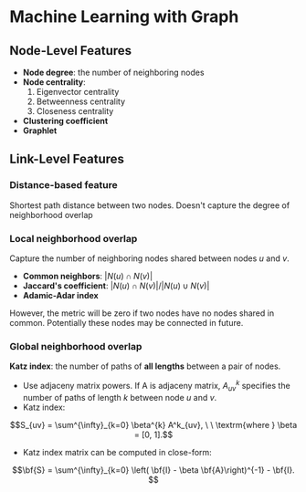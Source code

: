 # Machine Learning with Graph


## Node-Level Features

* **Node degree**: the number of neighboring nodes
* **Node centrality**: 
     1. Eigenvector centrality
     2. Betweenness centrality 
     3. Closeness centrality
* **Clustering coefficient** 
* **Graphlet**

## Link-Level Features

### Distance-based feature

Shortest path distance between two nodes. Doesn't capture the degree of neighborhood overlap

### Local neighborhood overlap

Capture the number of neighboring nodes shared between nodes $u$ and $v$.
* **Common neighbors**: $|N(u) \cap N(v)|$
* **Jaccard's coefficient**: $|N(u) \cap N(v)|/|N(u) \cup N(v)|$
* **Adamic-Adar index**

However, the metric will be zero if two nodes have no nodes shared in common. Potentially these nodes may be connected in future.

### Global neighborhood overlap

**Katz index**: the number of paths of **all lengths** between a pair of nodes.
* Use adjaceny matrix powers. If A is adjaceny matrix, $A^k_{uv}$ specifies the number of paths of length $k$ between node $u$ and $v$.
* Katz index:

$$S_{uv} = \sum^{\infty}_{k=0} \beta^{k} A^k_{uv}, \ \ \textrm{where } \beta = [0, 1].$$ 

* Katz index matrix can be computed in close-form:

$$\bf{S} = \sum^{\infty}_{k=0} \left( \bf{I} - \beta \bf{A}\right)^{-1} - \bf{I}. $$
